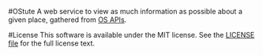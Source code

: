#OStute
A web service to view as much information as possible about a given place, gathered from [OS APIs](https://apidocs.os.uk).

#License
This software is available under the MIT license. See the [LICENSE file](https://github.com/jskeates/ostute/blob/master/LICENSE) for the full license text.
